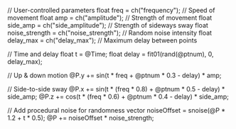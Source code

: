 // User-controlled parameters
float freq = ch("frequency"); // Speed of movement
float amp = ch("amplitude"); // Strength of movement
float side_amp = ch("side_amplitude"); // Strength of sideways sway
float noise_strength = ch("noise_strength"); // Random noise intensity
float delay_max = ch("delay_max"); // Maximum delay between points

// Time and delay
float t = @Time;
float delay = fit01(rand(@ptnum), 0, delay_max); 

// Up & down motion
@P.y += sin(t * freq + @ptnum * 0.3 - delay) * amp;

// Side-to-side sway
@P.x += sin(t * (freq * 0.8) + @ptnum * 0.5 - delay) * side_amp;
@P.z += cos(t * (freq * 0.6) + @ptnum * 0.4 - delay) * side_amp;

// Add procedural noise for randomness
vector noiseOffset = snoise(@P * 1.2 + t * 0.5);
@P += noiseOffset * noise_strength;


